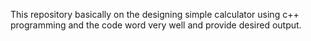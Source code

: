 This repository basically on the designing simple calculator 
using c++ programming and the code word very well and provide desired output.
